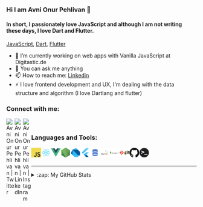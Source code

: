 <!--
**Augustpi/Augustpi** is a ✨ _special_ ✨ repository because its `README.md` (this file) appears on your GitHub profile.

Here are some ideas to get you started:

- 🔭 I’m currently working on ...
- 🌱 I’m currently learning ...
- 👯 I’m looking to collaborate on ...
- 🤔 I’m looking for help with ...
- 💬 Ask me about ...
- 📫 How to reach me: ...
- 😄 Pronouns: ...
- ⚡ Fun fact: ...
-->

### Hi I am Avni Onur Pehlivan 👋
#### In short, I passionately love **JavaScript** and although I am not writing these days, I love **Dart** and **Flutter**.

[JavaScript](https://developer.mozilla.org/en-US/docs/Web/JavaScript), [Dart](https://dart.dev/), [Flutter](https://flutter.dev/)

- 🔭  I’m currently working on web apps with Vanilla JavaScript at Digitastic.de
- 💬  You can ask me anything
- 📫  How to reach me: [Linkedin](https://www.linkedin.com/in/avni-onur-pehlivan-5005b018/)
- ⚡  I love frontend development and UX, I'm dealing with the data structure and algorithm (I love Dartlang and flutter)

### Connect with me:
[<img align="left" alt="Avni Onur Pehlivan | Twitter" width="22px" src="https://cdn.jsdelivr.net/npm/simple-icons@v3/icons/twitter.svg" />](https://twitter.com/AvniOnur)
[<img align="left" alt="Avni Onur Pehlivan | LinkedIn" width="22px" src="https://cdn.jsdelivr.net/npm/simple-icons@v3/icons/linkedin.svg" />](https://www.linkedin.com/in/avni-onur-pehlivan-5005b018/)
[<img align="left" alt="Avni Onur Pehlivan | Instagram" width="22px" src="https://cdn.jsdelivr.net/npm/simple-icons@v3/icons/instagram.svg" />](https://www.instagram.com/august.pi/)

<br />

### Languages and Tools:
<img align="left" alt="JavaScript" width="26px" src="https://raw.githubusercontent.com/github/explore/80688e429a7d4ef2fca1e82350fe8e3517d3494d/topics/javascript/javascript.png" />
<img align="left" alt="React" width="26px" src="https://raw.githubusercontent.com/github/explore/80688e429a7d4ef2fca1e82350fe8e3517d3494d/topics/react/react.png" />
<img align="left" alt="Vue" width="26px" src="https://raw.githubusercontent.com/github/explore/80688e429a7d4ef2fca1e82350fe8e3517d3494d/topics/vue/vue.png" />
<img align="left" alt="Node.js" width="26px" src="https://raw.githubusercontent.com/github/explore/80688e429a7d4ef2fca1e82350fe8e3517d3494d/topics/nodejs/nodejs.png" />
<img align="left" alt="Dartlang" width="26px" src="https://raw.githubusercontent.com/github/explore/80688e429a7d4ef2fca1e82350fe8e3517d3494d/topics/dart/dart.png" />
<img align="left" alt="Flutter" width="26px" src="https://raw.githubusercontent.com/github/explore/80688e429a7d4ef2fca1e82350fe8e3517d3494d/topics/flutter/flutter.png" />
<img align="left" alt="SQL" width="26px" src="https://raw.githubusercontent.com/github/explore/80688e429a7d4ef2fca1e82350fe8e3517d3494d/topics/sql/sql.png" />
<img align="left" alt="MySQL" width="26px" src="https://raw.githubusercontent.com/github/explore/80688e429a7d4ef2fca1e82350fe8e3517d3494d/topics/mysql/mysql.png" />
<img align="left" alt="MongoDB" width="26px" src="https://raw.githubusercontent.com/github/explore/80688e429a7d4ef2fca1e82350fe8e3517d3494d/topics/mongodb/mongodb.png" />
<img align="left" alt="Git" width="26px" src="https://raw.githubusercontent.com/github/explore/80688e429a7d4ef2fca1e82350fe8e3517d3494d/topics/git/git.png" />
<img align="left" alt="GitHub" width="26px" src="https://raw.githubusercontent.com/github/explore/78df643247d429f6cc873026c0622819ad797942/topics/github/github.png" />
<img align="left" alt="Terminal" width="26px" src="https://raw.githubusercontent.com/github/explore/80688e429a7d4ef2fca1e82350fe8e3517d3494d/topics/terminal/terminal.png" />

<br />
<br />

---

<details>
  <summary>:zap: My GitHub Stats</summary>

  <img align="left" alt="mrtdmrmrt's GitHub Stats" src="https://github-readme-stats.codestackr.vercel.app/api?username=Augustpi&show_icons=true&hide_border=true" />

</details>
